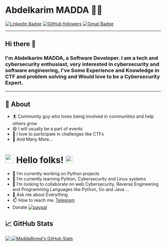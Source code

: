 # Abdelkarim MADDA 👨‍💻


[![Linkedin Badge](https://img.shields.io/badge/-Abdelkarimmadda-blue?style=flat-square&logo=Linkedin&logoColor=white&link=https://www.linkedin.com/in/madda-it/)](https://www.linkedin.com/in/madda-it/) 
[![GitHub followers](https://img.shields.io/github/followers/MaddaBored?label=Follow&style=social)](https://github.com/MaddaBored/?tab=follow)
[![Gmail Badge](https://img.shields.io/badge/-MaddaBored-c14438?style=flat-square&logo=Gmail&logoColor=white&link=mailto:abdemadda@gmail.com)](mailto:abdemadda@gmail.com)
<!--[![Medium Badge](https://img.shields.io/badge/-@sakshamtaneja-03a57a?style=flat-square&labelColor=000000&logo=Medium&link=https://medium.com/@sakshamtaneja/)](https://medium.com/@sakshamtaneja/)
[![Donate](https://img.shields.io/badge/Support-%24-blue)](https://www.paypal.me/sakshamtaneja)-->
---
## Hi there 👋

### I'm Abdelkarim MADDA, a Software Developer. I am a tech and cybersecurity enthusiast, very interested in cybersecurity and software engineering, I've Some Experience and Knowledge in CTF and problem solving and Would love to be a Cybersecurity Expert.
-------
## 🧐 About

- 🏄‍ Community guy who loves being involved in communities and help others grow
- 😄 I will usually be a part of events
- 🌱 I love to participate in challenges like CTFs
- 👯 And Many More...
<!--- 🔭 I am currently an MSFT Learn Ambassador, [Mozillian](https://mozillians.org/en-US/u/tanejasaksham/), IBM ZAmbassador, Ex-Google DSC Lead and been a part of many communities and programs by a big force-->
<!--
**MaddaBored/MaddaBored** is a ✨ _special_ ✨ repository because its `README.md` (this file) appears on your GitHub profile.-->

# <img src="https://github.com/TheDudeThatCode/TheDudeThatCode/blob/master/Assets/Hi.gif" width="29px"> Hello folks!&nbsp;<img src="https://github.com/TheDudeThatCode/TheDudeThatCode/blob/master/Assets/Earth.gif" width="24px">

- 🔭 I’m currently working on Python projects
- 🌱 I’m currently learning Python, Cybersecurity and Linux systems 
- 👯 I’m looking to collaborate on web Cybersecurity, Reverse Engineering and Programming Languages like Python, Go and Java ...
- 💬 Ask me about Everything
- 📫 How to reach me: [Telegram](https://t.me/MaddaBored)
- Donate [![paypal](https://www.paypalobjects.com/en_US/i/btn/btn_donateCC_LG.gif)](https://paypal.me/abdelkarimmadda?locale.x=ar_EG)



<!-- - 🤔 I’m looking for help with
- 😄 Pronouns: ...
- ⚡ Fun fact: ...
-->

## &#x1f4c8; GitHub Stats

<a href="https://github.com/MaddaBored/MaddaBored">
  <img align="center" src="https://github-readme-stats.vercel.app/api/top-langs/?username=MaddaBored&theme=cobalt" />
</a>
<a href="https://github.com/MaddaBored/MaddaBored">
  <img align="center" src="https://github-readme-stats.vercel.app/api?username=MaddaBored&theme=cobalt" alt="MaddaBored's GitHub Stats" />
</a>

<!--<a href="https://github.com/MaddaBored/python-project-blueprint">
  <img align="center" src="https://github-readme-stats.vercel.app/api/pin/?username=MaddaBored&repo=python-project-blueprint&title_color=ffffff&text_color=c9cacc&icon_color=2bbc8a&bg_color=1d1f21" />
</a>-->


<!--<a href="https://github.com/MaddaBored/go-project-blueprint">
  <img align="center" src="https://github-readme-stats.vercel.app/api/pin/?username=MaddaBored&repo=go-project-blueprint&title_color=ffffff&text_color=c9cacc&icon_color=2bbc8a&bg_color=1d1f21" />
</a>    -->
